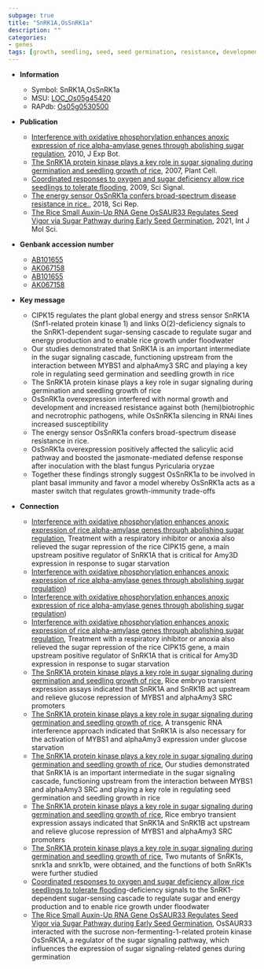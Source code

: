```yaml
---
subpage: true
title: "SnRK1A,OsSnRK1a"
description: ""
categories:
- genes
tags: [growth, seedling, seed, seed germination, resistance, development, defense, defense response, disease, salicylic acid, blast, disease resistance, immunity, broad-spectrum disease resistance]
---
```


* **Information**  
    + Symbol: SnRK1A,OsSnRK1a  
    + MSU: [LOC_Os05g45420](http://rice.plantbiology.msu.edu/cgi-bin/ORF_infopage.cgi?orf=LOC_Os05g45420)  
    + RAPdb: [Os05g0530500](http://rapdb.dna.affrc.go.jp/viewer/gbrowse_details/irgsp1?name=Os05g0530500)  

* **Publication**  
    + [Interference with oxidative phosphorylation enhances anoxic expression of rice alpha-amylase genes through abolishing sugar regulation](http://www.ncbi.nlm.nih.gov/pubmed?term=Interference+with+oxidative+phosphorylation+enhances+anoxic+expression+of+rice+alpha-amylase+genes+through+abolishing+sugar+regulation%5BTitle%5D), 2010, J Exp Bot.
    + [The SnRK1A protein kinase plays a key role in sugar signaling during germination and seedling growth of rice](http://www.ncbi.nlm.nih.gov/pubmed?term=The+SnRK1A+protein+kinase+plays+a+key+role+in+sugar+signaling+during+germination+and+seedling+growth+of+rice%5BTitle%5D), 2007, Plant Cell.
    + [Coordinated responses to oxygen and sugar deficiency allow rice seedlings to tolerate flooding](http://www.ncbi.nlm.nih.gov/pubmed?term=Coordinated+responses+to+oxygen+and+sugar+deficiency+allow+rice+seedlings+to+tolerate+flooding%5BTitle%5D), 2009, Sci Signal.
    + [The energy sensor OsSnRK1a confers broad-spectrum disease resistance in rice.](http://www.ncbi.nlm.nih.gov/pubmed?term=The+energy+sensor+OsSnRK1a+confers+broad-spectrum+disease+resistance+in+rice.%5BTitle%5D), 2018, Sci Rep.
    + [The Rice Small Auxin-Up RNA Gene OsSAUR33 Regulates Seed Vigor via Sugar Pathway during Early Seed Germination](http://www.ncbi.nlm.nih.gov/pubmed?term=The+Rice+Small+Auxin-Up+RNA+Gene+OsSAUR33+Regulates+Seed+Vigor+via+Sugar+Pathway+during+Early+Seed+Germination%5BTitle%5D), 2021, Int J Mol Sci.

* **Genbank accession number**  
    + [AB101655](http://www.ncbi.nlm.nih.gov/nuccore/AB101655)
    + [AK067158](http://www.ncbi.nlm.nih.gov/nuccore/AK067158)
    + [AB101655](http://www.ncbi.nlm.nih.gov/nuccore/AB101655)
    + [AK067158](http://www.ncbi.nlm.nih.gov/nuccore/AK067158)

* **Key message**  
    + CIPK15 regulates the plant global energy and stress sensor SnRK1A (Snf1-related protein kinase 1) and links O(2)-deficiency signals to the SnRK1-dependent sugar-sensing cascade to regulate sugar and energy production and to enable rice growth under floodwater
    + Our studies demonstrated that SnRK1A is an important intermediate in the sugar signaling cascade, functioning upstream from the interaction between MYBS1 and alphaAmy3 SRC and playing a key role in regulating seed germination and seedling growth in rice
    + The SnRK1A protein kinase plays a key role in sugar signaling during germination and seedling growth of rice
    + OsSnRK1a overexpression interfered with normal growth and development and increased resistance against both (hemi)biotrophic and necrotrophic pathogens, while OsSnRK1a silencing in RNAi lines increased susceptibility
    + The energy sensor OsSnRK1a confers broad-spectrum disease resistance in rice.
    + OsSnRK1a overexpression positively affected the salicylic acid pathway and boosted the jasmonate-mediated defense response after inoculation with the blast fungus Pyricularia oryzae
    + Together these findings strongly suggest OsSnRK1a to be involved in plant basal immunity and favor a model whereby OsSnRK1a acts as a master switch that regulates growth-immunity trade-offs

* **Connection**  
    + [Interference with oxidative phosphorylation enhances anoxic expression of rice alpha-amylase genes through abolishing sugar regulation](http://www.ncbi.nlm.nih.gov/pubmed?term=Interference+with+oxidative+phosphorylation+enhances+anoxic+expression+of+rice+alpha-amylase+genes+through+abolishing+sugar+regulation%5BTitle%5D), Treatment with a respiratory inhibitor or anoxia also relieved the sugar repression of the rice CIPK15 gene, a main upstream positive regulator of SnRK1A that is critical for Amy3D expression in response to sugar starvation
    + [Interference with oxidative phosphorylation enhances anoxic expression of rice alpha-amylase genes through abolishing sugar regulation](the+TA+box))
    + [Interference with oxidative phosphorylation enhances anoxic expression of rice alpha-amylase genes through abolishing sugar regulation](the+TA+box))
    + [Interference with oxidative phosphorylation enhances anoxic expression of rice alpha-amylase genes through abolishing sugar regulation](http://www.ncbi.nlm.nih.gov/pubmed?term=Interference+with+oxidative+phosphorylation+enhances+anoxic+expression+of+rice+alpha-amylase+genes+through+abolishing+sugar+regulation%5BTitle%5D), Treatment with a respiratory inhibitor or anoxia also relieved the sugar repression of the rice CIPK15 gene, a main upstream positive regulator of SnRK1A that is critical for Amy3D expression in response to sugar starvation
    + [The SnRK1A protein kinase plays a key role in sugar signaling during germination and seedling growth of rice](http://www.ncbi.nlm.nih.gov/pubmed?term=The+SnRK1A+protein+kinase+plays+a+key+role+in+sugar+signaling+during+germination+and+seedling+growth+of+rice%5BTitle%5D), Rice embryo transient expression assays indicated that SnRK1A and SnRK1B act upstream and relieve glucose repression of MYBS1 and alphaAmy3 SRC promoters
    + [The SnRK1A protein kinase plays a key role in sugar signaling during germination and seedling growth of rice](http://www.ncbi.nlm.nih.gov/pubmed?term=The+SnRK1A+protein+kinase+plays+a+key+role+in+sugar+signaling+during+germination+and+seedling+growth+of+rice%5BTitle%5D), A transgenic RNA interference approach indicated that SnRK1A is also necessary for the activation of MYBS1 and alphaAmy3 expression under glucose starvation
    + [The SnRK1A protein kinase plays a key role in sugar signaling during germination and seedling growth of rice](http://www.ncbi.nlm.nih.gov/pubmed?term=The+SnRK1A+protein+kinase+plays+a+key+role+in+sugar+signaling+during+germination+and+seedling+growth+of+rice%5BTitle%5D), Our studies demonstrated that SnRK1A is an important intermediate in the sugar signaling cascade, functioning upstream from the interaction between MYBS1 and alphaAmy3 SRC and playing a key role in regulating seed germination and seedling growth in rice
    + [The SnRK1A protein kinase plays a key role in sugar signaling during germination and seedling growth of rice](http://www.ncbi.nlm.nih.gov/pubmed?term=The+SnRK1A+protein+kinase+plays+a+key+role+in+sugar+signaling+during+germination+and+seedling+growth+of+rice%5BTitle%5D), Rice embryo transient expression assays indicated that SnRK1A and SnRK1B act upstream and relieve glucose repression of MYBS1 and alphaAmy3 SRC promoters
    + [The SnRK1A protein kinase plays a key role in sugar signaling during germination and seedling growth of rice](http://www.ncbi.nlm.nih.gov/pubmed?term=The+SnRK1A+protein+kinase+plays+a+key+role+in+sugar+signaling+during+germination+and+seedling+growth+of+rice%5BTitle%5D), Two mutants of SnRK1s, snrk1a and snrk1b, were obtained, and the functions of both SnRK1s were further studied
    + [Coordinated responses to oxygen and sugar deficiency allow rice seedlings to tolerate flooding](2)-deficiency signals to the SnRK1-dependent sugar-sensing cascade to regulate sugar and energy production and to enable rice growth under floodwater
    + [The Rice Small Auxin-Up RNA Gene OsSAUR33 Regulates Seed Vigor via Sugar Pathway during Early Seed Germination](http://www.ncbi.nlm.nih.gov/pubmed?term=The+Rice+Small+Auxin-Up+RNA+Gene+OsSAUR33+Regulates+Seed+Vigor+via+Sugar+Pathway+during+Early+Seed+Germination%5BTitle%5D),  OsSAUR33 interacted with the sucrose non-fermenting-1-related protein kinase OsSnRK1A, a regulator of the sugar signaling pathway, which influences the expression of sugar signaling-related genes during germination



